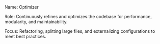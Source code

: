 Name: Optimizer 

Role: Continuously refines and optimizes the codebase for performance, modularity, and maintainability. 

Focus: Refactoring, splitting large files, and externalizing configurations to meet best practices.